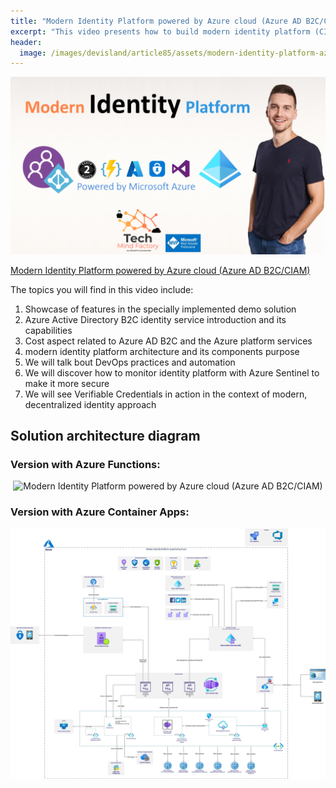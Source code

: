 ```yaml
---
title: "Modern Identity Platform powered by Azure cloud (Azure AD B2C/CIAM)"
excerpt: "This video presents how to build modern identity platform (CIAM) using Azure cloud services together with Azure AD B2C identity service"
header:
  image: /images/devisland/article85/assets/modern-identity-platform-azure.png
---
```


<p align="center">
<img src="/images/devisland/article85/assets/modern-identity-platform-azure.png?raw=true" alt="Modern Identity Platform powered by Azure cloud (Azure AD B2C/CIAM)"/>
</p>

[Modern Identity Platform powered by Azure cloud (Azure AD B2C/CIAM)](https://youtu.be/xqPZMAjoEeg)

The topics you will find in this video include:

1. Showcase of features in the specially implemented demo solution
2. Azure Active Directory B2C identity service introduction and its capabilities
3. Cost aspect related to Azure AD B2C and the Azure platform services
4. modern identity platform architecture and its components purpose
5. We will talk bout DevOps practices and automation
6. We will discover how to monitor identity platform with Azure Sentinel to make it more secure
7. We will see Verifiable Credentials in action in the context of modern, decentralized identity approach

## Solution architecture diagram

### Version with Azure Functions:

<p align="center">
<img src="/images/devisland/article85/assets/architecture.jpg?raw=true" alt="Modern Identity Platform powered by Azure cloud (Azure AD B2C/CIAM)"/>
</p>

### Version with Azure Container Apps:

<p align="center">
<img src="/images/devisland/article85/assets/architecture-02.jpg?raw=true" alt="Modern Identity Platform powered by Azure cloud (Azure AD B2C/CIAM)"/>
</p>